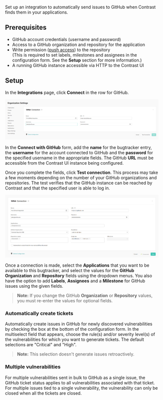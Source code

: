 <!--
title: "GitHub Integration"
description: "Integrate GitHub with Contrast"
tags: "Admin organization settings integrations bugtracker github"
-->


Set up an integration to automatically send issues to GitHub when Contrast finds them in your applications.

## Prerequisites

* GitHub account credentials (username and password)
* Access to a GitHub organization and repository for the application
* Write permission ([push access](https://help.github.com/articles/repository-permission-levels-for-an-organization/)) to the repository <br> (This is required to set labels, milestones and assignees in the configuration form. See the **Setup** section for more information.)
* A running GitHub instance accessible via HTTP to the Contrast UI

## Setup

In the **Integrations** page, click **Connect** in the row for GitHub. 

<a href="assets/images/GitHub-test-connection.png" rel="lightbox" title="Test your GitHub integration"><img class="thumbnail" src="assets/images/GitHub-test-connection.png"/></a>

In the **Connect with GitHub** form, add the **name** for the bugtracker entry, the **username** for the account connected to GitHub and the **password** for the specified username in the appropriate fields. The GitHub **URL** must be accessible from the Contrast UI instance being configured. 

Once you complete the fields, click **Test connection**. This process may take a few moments depending on the number of your GitHub organizations and repositories. The test verifies that the GitHub instance can be reached by Contrast and that the specified user is able to log in.

<a href="assets/images/GitHub-integration-set-up.png" rel="lightbox" title="Customize your Github integration"><img class="thumbnail" src="assets/images/GitHub-integration-set-up.png"/></a>

Once a connection is made, select the **Applications** that you want to be available to this bugtracker, and select the values for the **GitHub Organization** and **Repository** fields using the dropdown menus. You also have the option to add **Labels**, **Assignees** and a **Milestone** for GitHub issues using the given fields.

> **Note:** If you change the GitHub **Organization** or **Repository** values, you must re-enter the values for optional fields. 

### Automatically create tickets 

Automatically create issues in GitHub for newly discovered vulnerabilities by checking the box at the bottom of the configuration form. In the multiselect field that appears, choose the rule(s) and/or severity level(s) of the vulnerabilities for which you want to generate tickets. The default selections are "Critical" and "High".

> **Note:** This selection doesn't generate issues retroactively.


### Multiple vulnerabilities

For multiple vulnerabilities sent in bulk to GitHub as a single issue, the GitHub ticket status applies to all vulnerabilities associated with that ticket. For multiple issues tied to a single vulnerability, the vulnerability can only be closed when all the tickets are closed.

